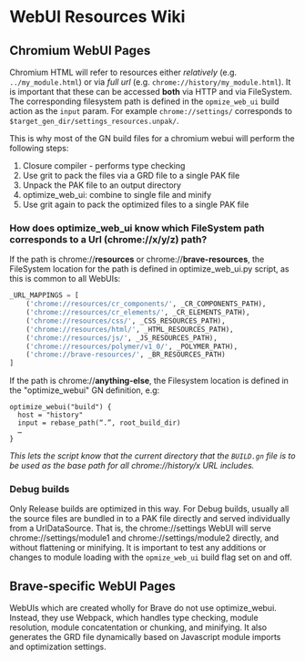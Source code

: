 # WebUI Resources Wiki
## Chromium WebUI Pages
Chromium HTML will refer to resources either _relatively_ (e.g. `../my_module.html`) or via _full url_ (e.g. `chrome://history/my_module.html`). It is important that these can be accessed **both** via HTTP and via FileSystem. The corresponding filesystem path is defined in the `opmize_web_ui` build action as the `input` param. For example `chrome://settings/` corresponds to `$target_gen_dir/settings_resources.unpak/`.

This is why most of the GN build files for a chromium webui will perform the following steps:
1. Closure compiler - performs type checking
2. Use grit to pack the files via a GRD file to a single PAK file
3. Unpack the PAK file to an output directory
4. optimize_web_ui: combine to single file and minify
5. Use grit again to pack the optimized files to a single PAK file

### How does optimize_web_ui know which FileSystem path corresponds to a Url (chrome://x/y/z) path?

If the path is chrome://**resources** or chrome://**brave-resources**, the FileSystem location for the path is defined in optimize_web_ui.py script, as this is common to all WebUIs:
```python
_URL_MAPPINGS = [
    ('chrome://resources/cr_components/', _CR_COMPONENTS_PATH),
    ('chrome://resources/cr_elements/', _CR_ELEMENTS_PATH),
    ('chrome://resources/css/', _CSS_RESOURCES_PATH),
    ('chrome://resources/html/', _HTML_RESOURCES_PATH),
    ('chrome://resources/js/', _JS_RESOURCES_PATH),
    ('chrome://resources/polymer/v1_0/', _POLYMER_PATH),
    ('chrome://brave-resources/', _BR_RESOURCES_PATH)
]
```

If the path is chrome://**anything-else**, the Filesystem location is defined in the "optimize_webui" GN definition, e.g:
```
optimize_webui("build") {
  host = "history"
  input = rebase_path(“.”, root_build_dir)
  …
}
```
_This lets the script know that the current directory that the `BUILD.gn` file is to be used as the base path for all chrome://history/x URL includes._

### Debug builds
Only Release builds are optimized in this way. For Debug builds, usually all the source files are bundled in to a PAK file directly and served individually from a UrlDataSource. That is, the chrome://settings WebUI will serve chrome://settings/module1 and chrome://settings/module2 directly, and without flattening or minifying.
It is important to test any additions or changes to module loading with the `opmize_web_ui` build flag set on and off.

## Brave-specific WebUI Pages
WebUIs which are created wholly for Brave do not use optimize_webui. Instead, they use Webpack, which handles type checking, module resolution, module concatentation or chunking, and minifying. It also generates the GRD file dynamically based on Javascript module imports and optimization settings.
